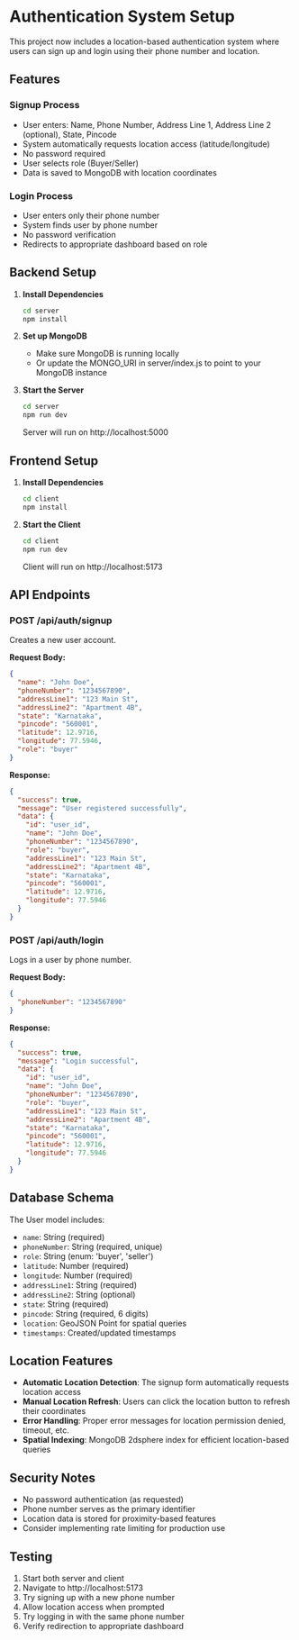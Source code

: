 # Authentication System Setup

This project now includes a location-based authentication system where users can sign up and login using their phone number and location.

## Features

### Signup Process
- User enters: Name, Phone Number, Address Line 1, Address Line 2 (optional), State, Pincode
- System automatically requests location access (latitude/longitude)
- No password required
- User selects role (Buyer/Seller)
- Data is saved to MongoDB with location coordinates

### Login Process
- User enters only their phone number
- System finds user by phone number
- No password verification
- Redirects to appropriate dashboard based on role

## Backend Setup

1. **Install Dependencies**
   ```bash
   cd server
   npm install
   ```

2. **Set up MongoDB**
   - Make sure MongoDB is running locally
   - Or update the MONGO_URI in server/index.js to point to your MongoDB instance

3. **Start the Server**
   ```bash
   cd server
   npm run dev
   ```
   Server will run on http://localhost:5000

## Frontend Setup

1. **Install Dependencies**
   ```bash
   cd client
   npm install
   ```

2. **Start the Client**
   ```bash
   cd client
   npm run dev
   ```
   Client will run on http://localhost:5173

## API Endpoints

### POST /api/auth/signup
Creates a new user account.

**Request Body:**
```json
{
  "name": "John Doe",
  "phoneNumber": "1234567890",
  "addressLine1": "123 Main St",
  "addressLine2": "Apartment 4B",
  "state": "Karnataka",
  "pincode": "560001",
  "latitude": 12.9716,
  "longitude": 77.5946,
  "role": "buyer"
}
```

**Response:**
```json
{
  "success": true,
  "message": "User registered successfully",
  "data": {
    "id": "user_id",
    "name": "John Doe",
    "phoneNumber": "1234567890",
    "role": "buyer",
    "addressLine1": "123 Main St",
    "addressLine2": "Apartment 4B",
    "state": "Karnataka",
    "pincode": "560001",
    "latitude": 12.9716,
    "longitude": 77.5946
  }
}
```

### POST /api/auth/login
Logs in a user by phone number.

**Request Body:**
```json
{
  "phoneNumber": "1234567890"
}
```

**Response:**
```json
{
  "success": true,
  "message": "Login successful",
  "data": {
    "id": "user_id",
    "name": "John Doe",
    "phoneNumber": "1234567890",
    "role": "buyer",
    "addressLine1": "123 Main St",
    "addressLine2": "Apartment 4B",
    "state": "Karnataka",
    "pincode": "560001",
    "latitude": 12.9716,
    "longitude": 77.5946
  }
}
```

## Database Schema

The User model includes:
- `name`: String (required)
- `phoneNumber`: String (required, unique)
- `role`: String (enum: 'buyer', 'seller')
- `latitude`: Number (required)
- `longitude`: Number (required)
- `addressLine1`: String (required)
- `addressLine2`: String (optional)
- `state`: String (required)
- `pincode`: String (required, 6 digits)
- `location`: GeoJSON Point for spatial queries
- `timestamps`: Created/updated timestamps

## Location Features

- **Automatic Location Detection**: The signup form automatically requests location access
- **Manual Location Refresh**: Users can click the location button to refresh their coordinates
- **Error Handling**: Proper error messages for location permission denied, timeout, etc.
- **Spatial Indexing**: MongoDB 2dsphere index for efficient location-based queries

## Security Notes

- No password authentication (as requested)
- Phone number serves as the primary identifier
- Location data is stored for proximity-based features
- Consider implementing rate limiting for production use

## Testing

1. Start both server and client
2. Navigate to http://localhost:5173
3. Try signing up with a new phone number
4. Allow location access when prompted
5. Try logging in with the same phone number
6. Verify redirection to appropriate dashboard 